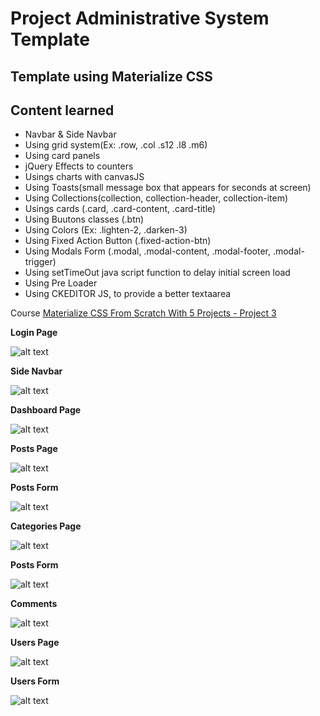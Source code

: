 # Project Administrative System Template
## Template using Materialize CSS

## Content learned
- Navbar & Side Navbar
- Using grid system(Ex: .row, .col .s12 .l8 .m6)
- Using card panels
- jQuery Effects to counters
- Usings charts with canvasJS
- Using Toasts(small message box that appears for seconds at screen)
- Using Collections(collection, collection-header, collection-item)
- Usings cards (.card, .card-content, .card-title)
- Using Buutons classes (.btn)
- Using Colors (Ex: .lighten-2, .darken-3)
- Using Fixed Action Button (.fixed-action-btn)
- Using Modals Form (.modal, .modal-content, .modal-footer, .modal-trigger)
- Using setTimeOut java script function to delay initial screen load
- Using Pre Loader
- Using CKEDITOR JS, to provide a better textaarea

Course [Materialize CSS From Scratch With 5 Projects - Project 3](https://www.udemy.com/materialize-css-from-scratch-with-5-projects)


**Login Page**

![alt text](https://github.com/carloshfmaciel/materialize-css-madmin-template/blob/master/screenshots/login.png)

**Side Navbar**

![alt text](https://github.com/carloshfmaciel/materialize-css-madmin-template/blob/master/screenshots/side_navbar.png)

**Dashboard Page**

![alt text](https://github.com/carloshfmaciel/materialize-css-madmin-template/blob/master/screenshots/dashboard.png)

**Posts Page**

![alt text](https://github.com/carloshfmaciel/materialize-css-madmin-template/blob/master/screenshots/posts.png)

**Posts Form**

![alt text](https://github.com/carloshfmaciel/materialize-css-madmin-template/blob/master/screenshots/add_posts.png)

**Categories Page**

![alt text](https://github.com/carloshfmaciel/materialize-css-madmin-template/blob/master/screenshots/categories.png)

**Posts Form**

![alt text](https://github.com/carloshfmaciel/materialize-css-madmin-template/blob/master/screenshots/add_categories.png)

**Comments**

![alt text](https://github.com/carloshfmaciel/materialize-css-madmin-template/blob/master/screenshots/comments.png)

**Users Page**

![alt text](https://github.com/carloshfmaciel/materialize-css-madmin-template/blob/master/screenshots/users.png)

**Users Form**

![alt text](https://github.com/carloshfmaciel/materialize-css-madmin-template/blob/master/screenshots/add_users.png)
